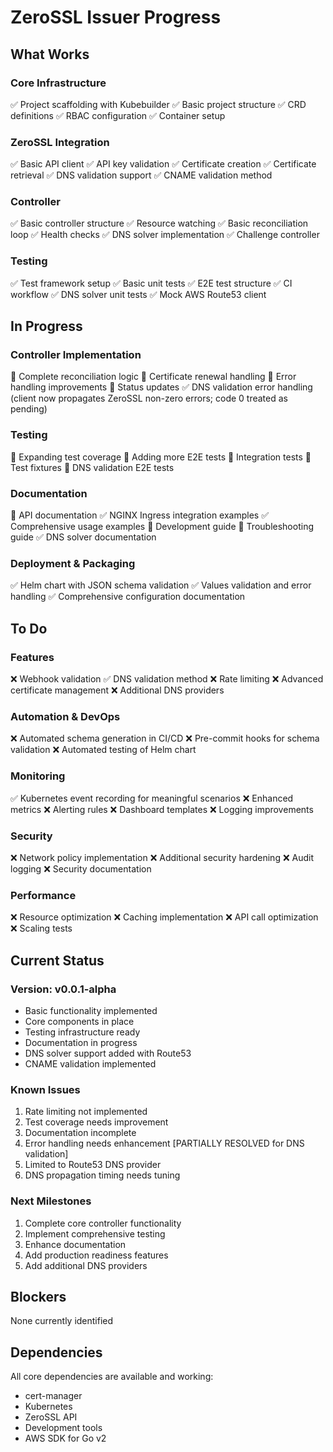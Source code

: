 # ZeroSSL Issuer Progress

## What Works

### Core Infrastructure
✅ Project scaffolding with Kubebuilder
✅ Basic project structure
✅ CRD definitions
✅ RBAC configuration
✅ Container setup

### ZeroSSL Integration
✅ Basic API client
✅ API key validation
✅ Certificate creation
✅ Certificate retrieval
✅ DNS validation support
✅ CNAME validation method

### Controller
✅ Basic controller structure
✅ Resource watching
✅ Basic reconciliation loop
✅ Health checks
✅ DNS solver implementation
✅ Challenge controller

### Testing
✅ Test framework setup
✅ Basic unit tests
✅ E2E test structure
✅ CI workflow
✅ DNS solver unit tests
✅ Mock AWS Route53 client

## In Progress

### Controller Implementation
🔄 Complete reconciliation logic
🔄 Certificate renewal handling
🔄 Error handling improvements
🔄 Status updates
✅ DNS validation error handling (client now propagates ZeroSSL non-zero errors; code 0 treated as pending)

### Testing
🔄 Expanding test coverage
🔄 Adding more E2E tests
🔄 Integration tests
🔄 Test fixtures
🔄 DNS validation E2E tests

### Documentation
🔄 API documentation
✅ NGINX Ingress integration examples
✅ Comprehensive usage examples
🔄 Development guide
🔄 Troubleshooting guide
✅ DNS solver documentation

### Deployment & Packaging
✅ Helm chart with JSON schema validation
✅ Values validation and error handling
✅ Comprehensive configuration documentation

## To Do

### Features
❌ Webhook validation
✅ DNS validation method
❌ Rate limiting
❌ Advanced certificate management
❌ Additional DNS providers

### Automation & DevOps
❌ Automated schema generation in CI/CD
❌ Pre-commit hooks for schema validation
❌ Automated testing of Helm chart

### Monitoring
✅ Kubernetes event recording for meaningful scenarios
❌ Enhanced metrics
❌ Alerting rules
❌ Dashboard templates
❌ Logging improvements

### Security
❌ Network policy implementation
❌ Additional security hardening
❌ Audit logging
❌ Security documentation

### Performance
❌ Resource optimization
❌ Caching implementation
❌ API call optimization
❌ Scaling tests

## Current Status

### Version: v0.0.1-alpha
- Basic functionality implemented
- Core components in place
- Testing infrastructure ready
- Documentation in progress
- DNS solver support added with Route53
- CNAME validation implemented

### Known Issues
1. Rate limiting not implemented
2. Test coverage needs improvement
3. Documentation incomplete
4. Error handling needs enhancement [PARTIALLY RESOLVED for DNS validation]
5. Limited to Route53 DNS provider
6. DNS propagation timing needs tuning

### Next Milestones
1. Complete core controller functionality
2. Implement comprehensive testing
3. Enhance documentation
4. Add production readiness features
5. Add additional DNS providers

## Blockers
None currently identified

## Dependencies
All core dependencies are available and working:
- cert-manager
- Kubernetes
- ZeroSSL API
- Development tools
- AWS SDK for Go v2 